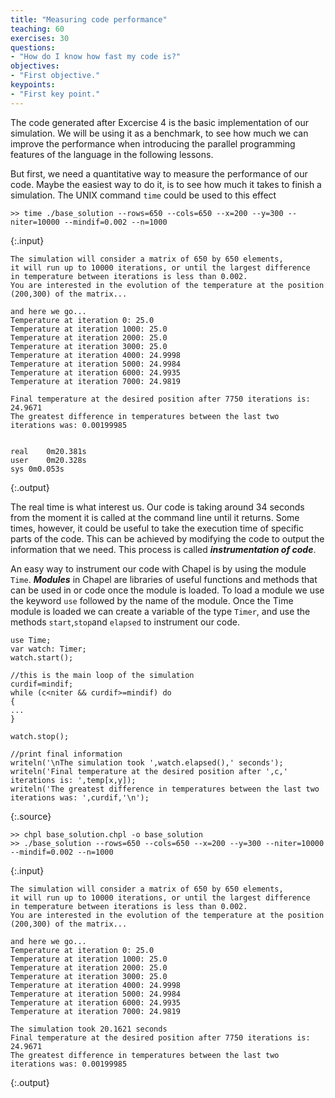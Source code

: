 ```yaml
---
title: "Measuring code performance"
teaching: 60
exercises: 30
questions:
- "How do I know how fast my code is?"
objectives:
- "First objective."
keypoints:
- "First key point."
---
```


The code generated after Excercise 4 is the basic implementation of our simulation. We will be using it as a benchmark, to see how much we can improve the performance when introducing the parallel programming features of the language in the following lessons. 

But first, we need a quantitative way to measure the performance of our code. Maybe the easiest way to do it, is to see how much it takes to finish a simulation. The UNIX command `time` could be used to this effect

~~~
>> time ./base_solution --rows=650 --cols=650 --x=200 --y=300 --niter=10000 --mindif=0.002 --n=1000
~~~
{:.input}

~~~
The simulation will consider a matrix of 650 by 650 elements,
it will run up to 10000 iterations, or until the largest difference
in temperature between iterations is less than 0.002.
You are interested in the evolution of the temperature at the position (200,300) of the matrix...

and here we go...
Temperature at iteration 0: 25.0
Temperature at iteration 1000: 25.0
Temperature at iteration 2000: 25.0
Temperature at iteration 3000: 25.0
Temperature at iteration 4000: 24.9998
Temperature at iteration 5000: 24.9984
Temperature at iteration 6000: 24.9935
Temperature at iteration 7000: 24.9819

Final temperature at the desired position after 7750 iterations is: 24.9671
The greatest difference in temperatures between the last two iterations was: 0.00199985


real	0m20.381s
user	0m20.328s
sys	0m0.053s
~~~
{:.output}

The real time is what interest us. Our code is taking around 34 seconds from the moment it is called at the command line until it returns. Some times, however, it could be useful to take the execution time of specific parts of the code. This can be achieved by modifying the code to output the information that we need. This process is called **_instrumentation of code_**.

An easy way to instrument our code with Chapel is by using the module `Time`. **_Modules_** in Chapel are libraries of useful functions and methods that can be used in or code once the module is loaded. To load a module we use the keyword `use` followed by the name of the module. Once the Time module is loaded we can create a variable of the type `Timer`, and use the methods `start`,`stop`and `elapsed` to instrument our code.

~~~
use Time;
var watch: Timer;
watch.start();

//this is the main loop of the simulation
curdif=mindif;
while (c<niter && curdif>=mindif) do
{
...
}

watch.stop();

//print final information
writeln('\nThe simulation took ',watch.elapsed(),' seconds');
writeln('Final temperature at the desired position after ',c,' iterations is: ',temp[x,y]);
writeln('The greatest difference in temperatures between the last two iterations was: ',curdif,'\n');
~~~
{:.source}

~~~
>> chpl base_solution.chpl -o base_solution
>> ./base_solution --rows=650 --cols=650 --x=200 --y=300 --niter=10000 --mindif=0.002 --n=1000
~~~
{:.input}

~~~
The simulation will consider a matrix of 650 by 650 elements,
it will run up to 10000 iterations, or until the largest difference
in temperature between iterations is less than 0.002.
You are interested in the evolution of the temperature at the position (200,300) of the matrix...

and here we go...
Temperature at iteration 0: 25.0
Temperature at iteration 1000: 25.0
Temperature at iteration 2000: 25.0
Temperature at iteration 3000: 25.0
Temperature at iteration 4000: 24.9998
Temperature at iteration 5000: 24.9984
Temperature at iteration 6000: 24.9935
Temperature at iteration 7000: 24.9819

The simulation took 20.1621 seconds
Final temperature at the desired position after 7750 iterations is: 24.9671
The greatest difference in temperatures between the last two iterations was: 0.00199985
~~~
{:.output}
